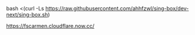 bash <(curl -Ls https://raw.githubusercontent.com/ahhfzwl/sing-box/dev-next/sing-box.sh)

https://fscarmen.cloudflare.now.cc/
